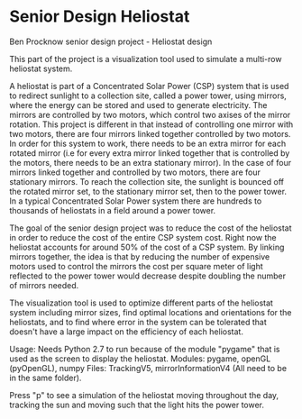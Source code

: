 # Senior Design Heliostat
Ben Procknow senior design project - Heliostat design

This part of the project is a visualization tool used to simulate a multi-row heliostat system.

A heliostat is part of a Concentrated Solar Power (CSP) system that is used to redirect sunlight to a collection site, called a power tower, using mirrors, where the energy can be stored and used to generate electricity.  The mirrors are controlled by two motors, which control two axises of the mirror rotation.  This project is different in that instead of controlling one mirror with two motors, there are four mirrors linked together controlled by two motors.  In order for this system to work, there needs to be an extra mirror for each rotated mirror (i.e for every extra mirror linked together that is controlled by the motors, there needs to be an extra stationary mirror).  In the case of four mirrors linked together and controlled by two motors, there are four stationary mirrors.  To reach the collection site, the sunlight is bounced off the rotated mirror set, to the stationary mirror set, then to the power tower.  In a typical Concentrated Solar Power system there are hundreds to thousands of heliostats in a field around a power tower. 

The goal of the senior design project was to reduce the cost of the heliostat in order to reduce the cost of the entire CSP system cost.  Right now the heliostat accounts for around 50% of the cost of a CSP system.  By linking mirrors together, the idea is that by reducing the number of expensive motors used to control the mirrors the cost per square meter of light reflected to the power tower would decrease despite doubling the number of mirrors needed.

The visualization tool is used to optimize different parts of the heliostat system including mirror sizes, find optimal locations and orientations for the heliostats, and to find where error in the system can be tolerated that doesn't have a large impact on the efficiency of each heliostat.  

Usage:
Needs Python 2.7 to run because of the module "pygame" that is used as the screen to display the heliostat. 
Modules:  pygame, openGL (pyOpenGL), numpy
Files: TrackingV5, mirrorInformationV4 (All need to be in the same folder).

Press "p" to see a simulation of the heliostat moving throughout the day, tracking the sun and moving such that the light hits the power tower.
